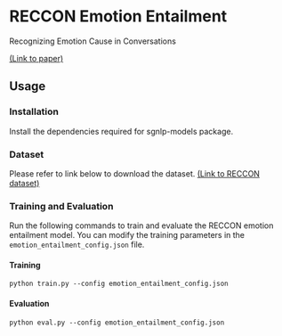 # RECCON Emotion Entailment

Recognizing Emotion Cause in Conversations

[(Link to paper)](https://arxiv.org/pdf/2012.11820.pdf)

## Usage

### Installation

Install the dependencies required for sgnlp-models package.

### Dataset

Please refer to link below to download the dataset.
[(Link to RECCON dataset)](https://github.com/declare-lab/RECCON/tree/main/data)

### Training and Evaluation

Run the following commands to train and evaluate the RECCON emotion entailment model.
You can modify the training parameters in the `emotion_entailment_config.json` file.

#### Training

```
python train.py --config emotion_entailment_config.json
```

#### Evaluation

```
python eval.py --config emotion_entailment_config.json
```
